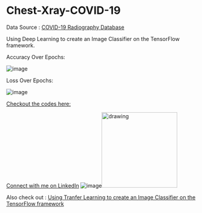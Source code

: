 # Chest-Xray-COVID-19

Data Source : [COVID-19 Radiography Database](https://www.kaggle.com/tawsifurrahman/covid19-radiography-database)

Using Deep Learning to create an Image Classifier on the TensorFlow framework.

Accuracy Over Epochs:

![image](https://user-images.githubusercontent.com/10369716/123641718-2bd7c680-d840-11eb-8ba7-a6ca5e492bea.png)

Loss Over Epochs:

![image](https://user-images.githubusercontent.com/10369716/123641785-427e1d80-d840-11eb-8b21-27d386050643.png)

[Checkout the codes here:](https://github.com/NagarajaN-Nethi/Chest-Xray-COVID-19/blob/master/Covid_19_Chest_X_Ray.ipynb)

[Connect with me on LinkedIn](https://www.linkedin.com/in/nagarajan-nethi/) ![image](https://user-images.githubusercontent.com/10369716/123642142-96890200-d840-11eb-88bb-65b524f06b81.png)<img src="drawing.jpg" alt="drawing" width="200"/>



Also check out : [Using Tranfer Learning to create an Image Classifier on the TensorFlow framework](https://github.com/NagarajaN-Nethi/VGG-16)

